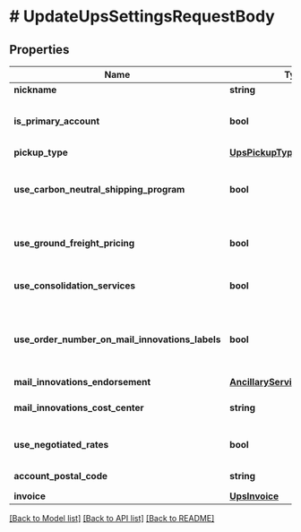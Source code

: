 # # UpdateUpsSettingsRequestBody

## Properties

Name | Type | Description | Notes
------------ | ------------- | ------------- | -------------
**nickname** | **string** | nickname | [optional]
**is_primary_account** | **bool** | Indicates if this is the primary UPS account | [optional]
**pickup_type** | [**UpsPickupType**](UpsPickupType.md) |  | [optional]
**use_carbon_neutral_shipping_program** | **bool** | The use carbon neutral shipping program | [optional]
**use_ground_freight_pricing** | **bool** | The use ground freight pricing | [optional]
**use_consolidation_services** | **bool** | The use consolidation services | [optional]
**use_order_number_on_mail_innovations_labels** | **bool** | The use order number on mail innovations labels | [optional]
**mail_innovations_endorsement** | [**AncillaryServiceEndorsement**](AncillaryServiceEndorsement.md) |  | [optional]
**mail_innovations_cost_center** | **string** | mail innovations cost center | [optional]
**use_negotiated_rates** | **bool** | The use negotiated rates | [optional]
**account_postal_code** | **string** | account postal code | [optional]
**invoice** | [**UpsInvoice**](UpsInvoice.md) | The invoice | [optional]

[[Back to Model list]](../../README.md#models) [[Back to API list]](../../README.md#endpoints) [[Back to README]](../../README.md)
